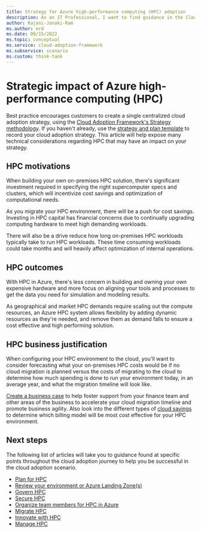 ```yaml
---
title: Strategy for Azure high-performance computing (HPC) adoption
description: As an IT Professional, I want to find guidance in the Cloud Adoption Framework covering the strategy scenario for using Azure High-performance computing (HPC) as part of my IT strategy.
author: Rajani-Janaki-Ram
ms.author: erd
ms.date: 09/15/2022
ms.topic: conceptual
ms.service: cloud-adoption-framework
ms.subservice: scenario
ms.custom: think-tank
---
```


# Strategic impact of Azure high-performance computing (HPC)

Best practice encourages customers to create a single centralized cloud adoption strategy, using the [Cloud Adoption Framework's Strategy methodology](../../strategy/index.md). If you haven't already, use the [strategy and plan template](https://raw.githubusercontent.com/microsoft/CloudAdoptionFramework/master/plan/cloud-adoption-framework-strategy-plan-template.docx) to record your cloud adoption strategy. This article will help expose many technical considerations regarding HPC that may have an impact on your strategy.

## HPC motivations

When building your own on-premises HPC solution, there's significant investment required in specifying the right supercomputer specs and clusters, which will incentivize cost savings and optimization of computational needs.

As you migrate your HPC environment, there will be a push for cost savings. Investing in HPC capital has financial concerns due to continually upgrading computing hardware to meet high demanding workloads. 

There will also be a drive reduce how long on-premises HPC workloads typically take to run HPC workloads. These time consuming workloads could take months and will heavily affect optimization of internal operations.

## HPC outcomes

With HPC in Azure, there's less concern in building and owning your own expensive hardware and more focus on aligning your tools and processes to get the data you need for simulation and modeling results.

As geographical and market HPC demands require scaling out the compute resources, an Azure HPC system allows flexibility by adding dynamic resources as they're needed, and remove them as demand falls to ensure a cost effective and high performing solution.


## HPC business justification

When configuring your HPC environment to the cloud, you'll want to consider forecasting what your on-premises HPC costs would be if no cloud migration is planned versus the costs of migrating to the cloud to determine how much spending is done to run your environment today, in an average year, and what the migration timeline will look like.

[Create a business case](../../strategy/cloud-migration-business-case.md) to help foster support from your finance team and other areas of the business to accelerate your cloud migration timeline and promote business agility. Also look into the different types of [cloud savings](../../strategy/cloud-migration-business-case.md#cloud-savings) to determine which billing model will be most cost effective for your HPC environment.

## Next steps

The following list of articles will take you to guidance found at specific points throughout the cloud adoption journey to help you be successful in the cloud adoption scenario.

- [Plan for HPC](./plan.md)
- [Review your environment or Azure Landing Zone(s)](./ready.md)
- [Govern HPC](./govern.md)
- [Secure HPC](./secure.md)
- [Organize team members for HPC in Azure](./organize.md)
- [Migrate HPC](./migrate.md)
- [Innovate with HPC](./innovate.md)
- [Manage HPC](./manage.md)
